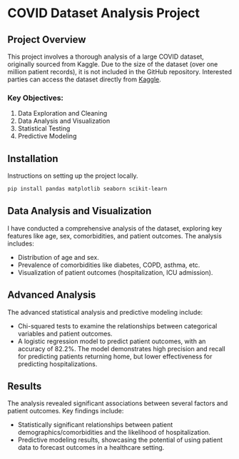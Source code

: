 
# COVID Dataset Analysis Project

## Project Overview
This project involves a thorough analysis of a large COVID dataset, originally sourced from Kaggle. Due to the size of the dataset (over one million patient records), it is not included in the GitHub repository. Interested parties can access the dataset directly from [Kaggle](https://www.kaggle.com/datasets/meirnizri/covid19-dataset/data).

### Key Objectives:
1. Data Exploration and Cleaning
2. Data Analysis and Visualization
3. Statistical Testing
4. Predictive Modeling

## Installation
Instructions on setting up the project locally.

```bash
pip install pandas matplotlib seaborn scikit-learn
```

## Data Analysis and Visualization
I have conducted a comprehensive analysis of the dataset, exploring key features like age, sex, comorbidities, and patient outcomes. The analysis includes:

- Distribution of age and sex.
- Prevalence of comorbidities like diabetes, COPD, asthma, etc.
- Visualization of patient outcomes (hospitalization, ICU admission).

## Advanced Analysis
The advanced statistical analysis and predictive modeling include:

- Chi-squared tests to examine the relationships between categorical variables and patient outcomes.
- A logistic regression model to predict patient outcomes, with an accuracy of 82.2%. The model demonstrates high precision and recall for predicting patients returning home, but lower effectiveness for predicting hospitalizations.

## Results
The analysis revealed significant associations between several factors and patient outcomes. Key findings include:

- Statistically significant relationships between patient demographics/comorbidities and the likelihood of hospitalization.
- Predictive modeling results, showcasing the potential of using patient data to forecast outcomes in a healthcare setting.
